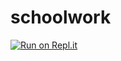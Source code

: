 # schoolwork
[![Run on Repl.it](https://repl.it/badge/github/Endermen1094/schoolwork)](https://repl.it/github/Endermen1094/schoolwork)